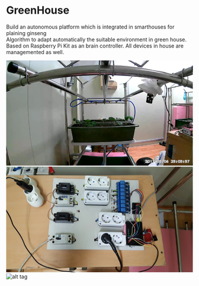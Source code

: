 # GreenHouse

Build an autonomous platform which is integrated in smarthouses for plaining ginseng \
Algorithm to adapt automatically the suitable environment in green house.
Based on Raspberry Pi Kit as an brain controller. All devices in house are managemented as well.


![alt tag](https://github.com/icqrx/GreenHouse/blob/master/Picture1.png?raw=true)
![alt tag](https://github.com/icqrx/GreenHouse/blob/master/Picture2.png?raw=true)
![alt tag](https://github.com/icqrx/GreenHouse/blob/master/greenhouse1.png?raw=true)
